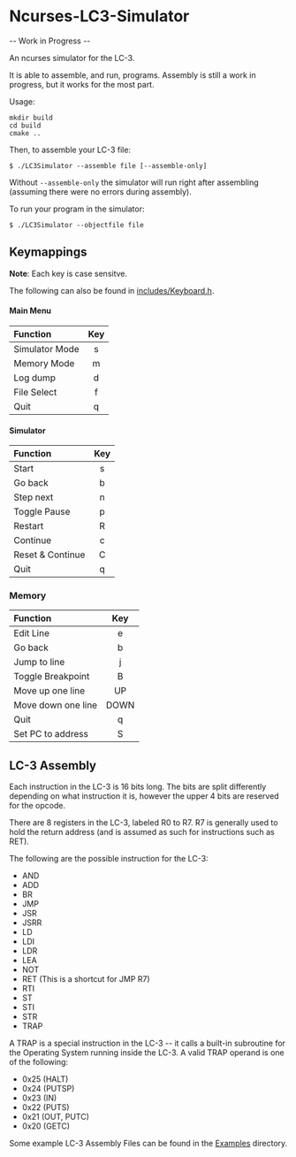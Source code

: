 # Ncurses-LC3-Simulator

-- Work in Progress --

An ncurses simulator for the LC-3.

It is able to assemble, and run, programs. Assembly is still a work in progress,
but it works for the most part.

Usage:

```shell
mkdir build
cd build
cmake ..
```

Then, to assemble your LC-3 file:
```shell
$ ./LC3Simulator --assemble file [--assemble-only]
```
Without `--assemble-only` the simulator will run right after assembling
(assuming there were no errors during assembly).

To run your program in the simulator:
```shell
$ ./LC3Simulator --objectfile file
```

## Keymappings

**Note**: Each key is case sensitve.

The following can also be found in [includes/Keyboard.h](includes/Keyboard.h).

#### Main Menu
|Function           | Key   |
|:------------------|:-----:|
|Simulator Mode     |   s   |
|Memory Mode        |   m   |
|Log dump           |   d   |
|File Select        |   f   |
|Quit               |   q   |

#### Simulator
|Function           | Key   |
|:------------------|:-----:|
|Start              |   s   |
|Go back            |   b   |
|Step next          |   n   |
|Toggle Pause       |   p   |
|Restart            |   R   |
|Continue           |   c   |
|Reset & Continue   |   C   |
|Quit               |   q   |

### Memory
|Function           | Key   |
|:------------------|:-----:|
|Edit Line          |   e   |
|Go back            |   b   |
|Jump to line       |   j   |
|Toggle Breakpoint  |   B   |
|Move up one line   |   UP  |
|Move down one line |  DOWN |
|Quit               |   q   |
|Set PC to address  |   S   |

## LC-3 Assembly

Each instruction in the LC-3 is 16 bits long. The bits are split differently
depending on what instruction it is, however the upper 4 bits are reserved for
the opcode.

There are 8 registers in the LC-3, labeled R0 to R7. R7 is generally used to
hold the return address (and is assumed as such for instructions such as RET).

The following are the possible instruction for the LC-3:

+ AND
+ ADD
+ BR
+ JMP
+ JSR
+ JSRR
+ LD
+ LDI
+ LDR
+ LEA
+ NOT
+ RET (This is a shortcut for JMP R7)
+ RTI
+ ST
+ STI
+ STR
+ TRAP

A TRAP is a special instruction in the LC-3 -- it calls a built-in subroutine
for the Operating System running inside the LC-3. A valid TRAP operand is
one of the following:

+ 0x25 (HALT)
+ 0x24 (PUTSP)
+ 0x23 (IN)
+ 0x22 (PUTS)
+ 0x21 (OUT, PUTC)
+ 0x20 (GETC)

Some example LC-3 Assembly Files can be found in the [Examples](Examples)
directory.
